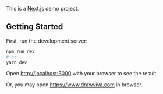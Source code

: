 This is a [Next.js](https://nextjs.org/) demo project.

## Getting Started

First, run the development server:

```bash
npm run dev
# or
yarn dev
```

Open [http://localhost:3000](http://localhost:3000) with your browser to see the result.

Or, you may open https://www.drawviva.com in browser.
